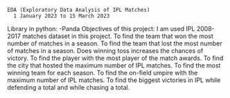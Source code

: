 	EDA (Exploratory Data Analysis of IPL Matches)
      1 January 2023 to 15 March 2023

 Library in python: -Panda
 Objectives of this project: 
I am used IPL 2008-2017 matches dataset in this project. 
To find the team that won the most number of matches in a season.
To find the team that lost the most number of matches in a season.
Does winning toss increases the chances of victory.
To find the player with the most player of the match awards.
To find the city that hosted the maximum number of IPL matches.
To find the most winning team for each season.
To find the on-field umpire with the maximum number of IPL matches.
To find the biggest victories in IPL while defending a total and while chasing a total.
